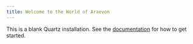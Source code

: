 ```yaml
---
title: Welcome to the World of Araevon
---
```


This is a blank Quartz installation.
See the [documentation](https://quartz.jzhao.xyz) for how to get started.

